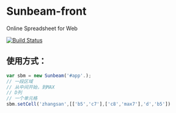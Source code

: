 # Sunbeam-front
Online Spreadsheet for Web

[![Build Status](https://travis-ci.org/iCloudWorkGroup/Sunbeam-front.svg?branch=master)](https://travis-ci.org/iCloudWorkGroup/Sunbeam-front)

## 使用方式：

``` javascript
var sbm = new Sunbeam('#app'.);
// 一段区域
// 从中间开始，到MAX
// D列
// 一个单元格
sbm.setCell('zhangsan',[['b5','c7'],['c8','max7'],'d','b5'])
```